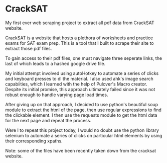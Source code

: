 # CrackSAT
My first ever web scraping project to extract all pdf data from CrackSAT website.

CrackSAT is a website that hosts a plethora of worksheets and practice exams for SAT exam prep. This is a tool that I built to scrape their site to extract those pdf files.

To gain access to their pdf files, one must navigate three seperate links, the last of which leads to a hashed google drive file. 

My initial attempt involved using autoHotkey to automate a series of clicks and keyboard presses to dl the material. I also used ahk's image search capabiities, which I learned with the help of Pulover's Macro creator. Despite its initial promise, this approach ultimately failed since it was not robust enough to handle varying page load times.

After giving up on that approach, I decided to use python's beautiful soup module to extract the html of the page, then use regular expressions to find the clickable element. I then use the requests module to get the html data for the next page and repeat the process.

Were I to repeat this project today, I would no doubt use the python library selenium to automate a series of clicks on particular html elements by using their corresponding xpaths. 

Note: some of the files have been recently taken down from the cracksat website.
